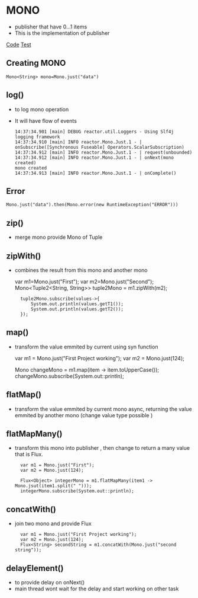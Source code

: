 # MONO

- publisher that have 0...1 items
- This is the implementation of publisher

[Code](./../../java/com/home/reactive/learning/mono/MonoLearning.java)
[Test](./../../../test/java/com/home/reactive/learning/mono/TestMonoLearning.java)

## Creating MONO

    Mono<String> mono=Mono.just("data")

## log()
- to log mono operation
- It will have flow of events

      14:37:34.901 [main] DEBUG reactor.util.Loggers - Using Slf4j logging framework
      14:37:34.910 [main] INFO reactor.Mono.Just.1 - | onSubscribe([Synchronous Fuseable] Operators.ScalarSubscription)
      14:37:34.912 [main] INFO reactor.Mono.Just.1 - | request(unbounded)
      14:37:34.912 [main] INFO reactor.Mono.Just.1 - | onNext(mono created)
      mono created
      14:37:34.913 [main] INFO reactor.Mono.Just.1 - | onComplete()

## Error

    Mono.just("data").then(Mono.error(new RuntimeException("ERROR")))

## zip() 
- merge mono provide Mono of Tuple

## zipWith()
- combines the result from this mono and another mono


    var m1=Mono.just("First");
    var m2=Mono.just("Second");
    Mono<Tuple2<String, String>> tuple2Mono = m1.zipWith(m2);

        tuple2Mono.subscribe(values->{
            System.out.println(values.getT1());
            System.out.println(values.getT2());
        });

## map()
 - transform the value emmited by current using syn function


      var m1 = Mono.just("First Project working");
      var m2 = Mono.just(124);

      Mono<String> changeMono = m1.map(item -> item.toUpperCase());
      changeMono.subscribe(System.out::println);

## flatMap() 

- transform the value emmited by current mono async, returning the value emmited by another mono (change value type possible )

## flatMapMany() 

- transform this mono into publisher , then change to return a many value that is Flux.

        var m1 = Mono.just("First");
        var m2 = Mono.just(124);

        Flux<Object> integerMono = m1.flatMapMany(item1 -> Mono.jsut(item1.split(" ")));
        integerMono.subscribe(System.out::println);

## concatWith()
- join two mono and provide Flux

        var m1 = Mono.just("First Project working");
        var m2 = Mono.just(124);
        Flux<String> secondString = m1.concatWith(Mono.just("second string"));

## delayElement() 
- to provide delay on onNext()
- main thread wont wait for the delay and start working on other task

